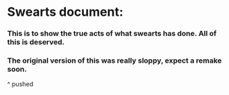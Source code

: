 # Swearts document:
### This is to show the true acts of what swearts has done. All of this is deserved. 
### The original version of this was really sloppy, expect a remake soon.
^ pushed
